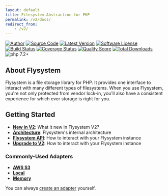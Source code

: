 ```yaml
---
layout: default
title: Filesystem Abstraction for PHP
permalink: /v2/docs/
redirect_from:
    - /v2/
---
```


[![Author](https://img.shields.io/badge/author-@frankdejonge-blue.svg)](https://twitter.com/frankdejonge)
[![Source Code](https://img.shields.io/badge/source-thephpleague/flysystem-blue.svg)](https://github.com/thephpleague/flysystem)
[![Latest Version](https://img.shields.io/github/tag/thephpleague/flysystem.svg)](https://github.com/thephpleague/flysystem/releases)
[![Software License](https:////img.shields.io/badge/license-MIT-brightgreen.svg)](https://github.com/thephpleague/flysystem/blob/master/LICENSE)
[![Build Status](https://travis-ci.org/thephpleague/flysystem.svg?branch=v1.0)](https://travis-ci.org/thephpleague/flysystem)
[![Coverage Status](https://img.shields.io/scrutinizer/coverage/g/thephpleague/flysystem.svg)](https://scrutinizer-ci.com/g/thephpleague/flysystem/code-structure)
[![Quality Score](https://img.shields.io/scrutinizer/g/thephpleague/flysystem.svg)](https://scrutinizer-ci.com/g/thephpleague/flysystem)
[![Total Downloads](https://img.shields.io/packagist/dt/league/flysystem.svg)](https://packagist.org/packages/league/flysystem)
![php 7.2+](https://img.shields.io/badge/php-min%207.2-red.svg)

## About Flysystem

Flysystem is a file storage library for PHP. It provides one interface to
interact with many different types of filesystems. When you use Flysystem, you're
not only protected from vendor lock-in, you'll also have a consistent experience
for which ever storage is right for you. 

## Getting Started

* **[New in V2](/v2/docs/what-is-new/)**: What it new in Flysystem V2?
* **[Architecture](/v2/docs/architecture/)**: Flysystem's internal architecture
* **[Flysystem API](/v2/docs/usage/filesystem-api/)**: How to interact with your Flysystem instance
* **[Upgrade to V2](/v2/docs/advanced/upgrade-to-2.0.0/)**: How to interact with your Flysystem instance

### Commonly-Used Adapters

* **[AWS S3](/v2/docs/adapter/aws-s3-v3/)**
* **[Local](/v2/docs/adapter/local/)**
* **[Memory](/v2/docs/adapter/in-memory/)**

You can always [create an adapter](/v2/docs/advanced/creating-an-adapter/) yourself.
